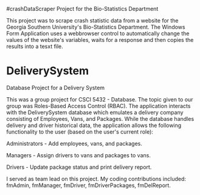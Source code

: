 #crashDataScraper
Project for the Bio-Statistics Department

This project was to scrape crash statistic data from a website for the Georgia Southern University's Bio-Statistics Department.  The Windows Form Application uses a webbrowser control to automatically change the values of the website's variables, waits for a response and then copies the results into a tesxt file.

# DeliverySystem
Database Project for a Delivery System

This was a group project for CSCI 5432 - Database.  The topic given to our group was Roles-Based Access Control (RBAC).
The application interacts with the DeliverySystem database which emulates a delivery company consisting of Employees,
Vans, and Packages.  While the database handles delivery and driver historical data, the application allows the following
functionality to the user (based on the user's current role):

Administrators - Add employees, vans, and packages.

Managers - Assign drivers to vans and packages to vans.

Drivers - Update package status and print delivery report.

I served as team lead on this project.  My coding contributions included:
fmAdmin, fmManager, fmDriver, fmDriverPackages, fmDelReport.

